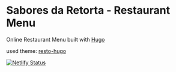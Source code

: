# Sabores da Retorta - Restaurant Menu
Online Restaurant Menu built with [Hugo](https://gohugo.io/)

used theme: [resto-hugo](https://themes.gohugo.io/themes/resto-hugo/)

[![Netlify Status](https://api.netlify.com/api/v1/badges/b4a27840-f7e9-4926-9b70-aa190af0e47e/deploy-status)](https://app.netlify.com/sites/saboresdaretorta/deploys)
